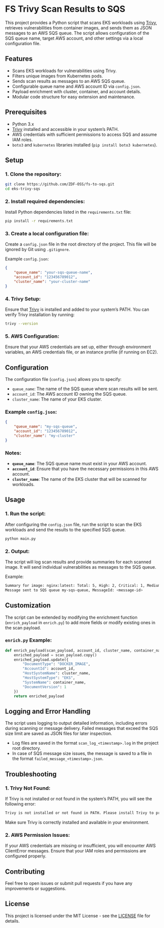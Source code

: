 # FS Trivy Scan Results to SQS

This project provides a Python script that scans EKS workloads using [Trivy](https://github.com/aquasecurity/trivy), retrieves vulnerabilities from container images, and sends them as JSON messages to an AWS SQS queue. The script allows configuration of the SQS queue name, target AWS account, and other settings via a local configuration file.

## Features

- Scans EKS workloads for vulnerabilities using Trivy.
- Filters unique images from Kubernetes pods.
- Sends scan results as messages to an AWS SQS queue.
- Configurable queue name and AWS account ID via `config.json`.
- Payload enrichment with cluster, container, and account details.
- Modular code structure for easy extension and maintenance.

## Prerequisites

- Python 3.x
- [Trivy](https://github.com/aquasecurity/trivy) installed and accessible in your system’s PATH.
- AWS credentials with sufficient permissions to access SQS and assume IAM roles.
- `boto3` and `kubernetes` libraries installed (`pip install boto3 kubernetes`).

## Setup

### 1. **Clone the repository**:
   ```bash
   git clone https://github.com/ZDF-OSS/fs-to-sqs.git
   cd eks-trivy-sqs
   ```

### 2. **Install required dependencies**:
   Install Python dependencies listed in the `requirements.txt` file:
   ```bash
   pip install -r requirements.txt
   ```

### 3. **Create a local configuration file**:
   Create a `config.json` file in the root directory of the project. This file will be ignored by Git using `.gitignore`.

   Example `config.json`:
   ```json
   {
       "queue_name": "your-sqs-queue-name",
       "account_id": "123456789012",
       "cluster_name": "your-cluster-name"
   }
   ```

### 4. **Trivy Setup**:
   Ensure that [Trivy](https://github.com/aquasecurity/trivy) is installed and added to your system’s PATH. You can verify Trivy installation by running:
   ```bash
   trivy --version
   ```

### 5. **AWS Configuration**:
   Ensure that your AWS credentials are set up, either through environment variables, an AWS credentials file, or an instance profile (if running on EC2).

## Configuration

The configuration file (`config.json`) allows you to specify:
- `queue_name`: The name of the SQS queue where scan results will be sent.
- `account_id`: The AWS account ID owning the SQS queue.
- `cluster_name`: The name of your EKS cluster.

### Example `config.json`:

```json
{
    "queue_name": "my-sqs-queue",
    "account_id": "123456789012",
    "cluster_name": "my-cluster"
}
```

### Notes:
- **`queue_name`**: The SQS queue name must exist in your AWS account.
- **`account_id`**: Ensure that you have the necessary permissions in this AWS account.
- **`cluster_name`**: The name of the EKS cluster that will be scanned for workloads.

## Usage

### 1. **Run the script**:
   After configuring the `config.json` file, run the script to scan the EKS workloads and send the results to the specified SQS queue.

   ```bash
   python main.py
   ```

### 2. **Output**:
   The script will log scan results and provide summaries for each scanned image. It will send individual vulnerabilities as messages to the SQS queue.

   Example:
   ```bash
   Summary for image: nginx:latest: Total: 5, High: 2, Critical: 1, Medium: 1, Low: 1
   Message sent to SQS queue my-sqs-queue, MessageId: <message-id>
   ```

## Customization

The script can be extended by modifying the enrichment function (`enrich_payload` in `enrich.py`) to add more fields or modify existing ones in the scan payload.

### `enrich.py` Example:
```python
def enrich_payload(scan_payload, account_id, cluster_name, container_name):
    enriched_payload = scan_payload.copy()
    enriched_payload.update({
        "DocumentType": "DOCKER_IMAGE",
        "AccountId": account_id,
        "HostSystemName": cluster_name,
        "HostSystemType": "EKS",
        "SystemName": container_name,
        "DocumentVersion": 1
    })
    return enriched_payload
```

## Logging and Error Handling

The script uses logging to output detailed information, including errors during scanning or message delivery. Failed messages that exceed the SQS size limit are saved as JSON files for later inspection.

- Log files are saved in the format `scan_log_<timestamp>.log` in the project root directory.
- In case of SQS message size issues, the message is saved to a file in the format `failed_message_<timestamp>.json`.

## Troubleshooting

### 1. **Trivy Not Found**:
   If Trivy is not installed or not found in the system’s PATH, you will see the following error:
   ```bash
   Trivy is not installed or not found in PATH. Please install Trivy to proceed.
   ```
   Make sure Trivy is correctly installed and available in your environment.

### 2. **AWS Permission Issues**:
   If your AWS credentials are missing or insufficient, you will encounter AWS ClientError messages. Ensure that your IAM roles and permissions are configured properly.

## Contributing

Feel free to open issues or submit pull requests if you have any improvements or suggestions.

## License

This project is licensed under the MIT License - see the [LICENSE](LICENSE) file for details.
